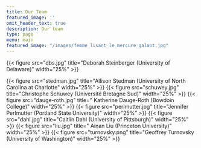 ```yaml
---
title: Our Team
featured_image: ''
omit_header_text: true
description: Our team
type: page
menu: main
featured_image: "/images/femme_lisant_le_mercure_galant.jpg"
---
```


{{< figure src="dbs.jpg" title="Deborah Steinberger (University of Delaware)" width="25%" >}}

{{< figure src="stedman.jpg" title="Allison Stedman (University of North Carolina at Charlotte" width="25%" >}}
{{< figure src="schuwey.jpg" title="Christophe Schuwey (Université Bretagne Sud)" width="25%" >}}
{{< figure src="dauge-roth.jpg" title=" Katherine Dauge-Roth (Bowdoin College)" width="25%" >}}
{{< figure src="perlmutter.jpg" title="Jennifer Perlmutter (Portland State University)" width="25%" >}}
{{< figure src="dahl.jpg" title="Caitlin Dahl (University of Pittsburgh)" width="25%" >}}
{{< figure src="liu.jpg" title=" Ainan Liu (Princeton University)" width="25%" >}}
{{< figure src="turnovsky.png" title="Geoffrey Turnovsky (University of Washington)" width="25%" >}}
